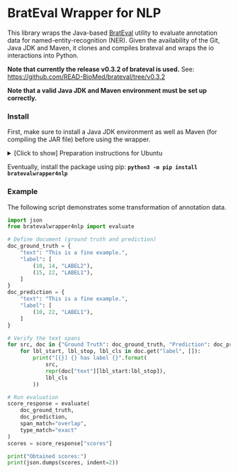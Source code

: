 # BratEval Wrapper for NLP

This library wraps the Java-based [BratEval](https://github.com/READ-BioMed/brateval) utility to evaluate annotation data for named-entity-recognition (NER).
Given the availability of the Git, Java JDK and Maven, it clones and compiles brateval and wraps the io interactions into Python.

**Note that currently the release v0.3.2 of brateval is used.** See: https://github.com/READ-BioMed/brateval/tree/v0.3.2

**Note that a valid Java JDK and Maven environment must be set up correctly.**

### Install
First, make sure to install a Java JDK environment as well as Maven (for compiling the JAR file) before using the wrapper.

<details>
<summary>[Click to show] Preparation instructions for Ubuntu</summary>

```bash
# Install Java (11, or 21), Maven and Git first
sudo apt install -y openjdk-21-jdk-headless maven git

# Add JAVA_HOME variable to ~/.bashrc
echo 'export JAVA_HOME=$(readlink -f /usr/bin/javac | sed "s:/bin/javac::")' >> $HOME/.bashrc

# Login again to re-load the JAVA_HOME environment variable (or export the variable manually)
export JAVA_HOME=$(readlink -f /usr/bin/javac | sed "s:/bin/javac::")
```

</details>

Eventually, install the package using pip: **`python3 -m pip install bratevalwrapper4nlp`**

### Example
The following script demonstrates some transformation of annotation data.
```python
import json
from bratevalwrapper4nlp import evaluate

# Define document (ground truth and prediction)
doc_ground_truth = {
    "text": "This is a fine example.",
    "label": [
        (10, 14, "LABEL2"),
        (15, 22, "LABEL1"),
    ]
}
doc_prediction = {
    "text": "This is a fine example.",
    "label": [
        (10, 22, "LABEL1"),
    ]
}

# Verify the text spans
for src, doc in {"Ground Truth": doc_ground_truth, "Prediction": doc_prediction}.items():
    for lbl_start, lbl_stop, lbl_cls in doc.get("label", []):
        print("[{}] {} has label {}".format(
            src,
            repr(doc["text"][lbl_start:lbl_stop]),
            lbl_cls
        ))

# Run evaluation
score_response = evaluate(
    doc_ground_truth,
    doc_prediction,
    span_match="overlap",
    type_match="exact"
)
scores = score_response["scores"]

print("Obtained scores:")
print(json.dumps(scores, indent=2))
```
